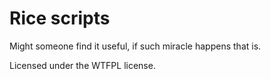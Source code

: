 # Rice scripts
Might someone find it useful, if such miracle happens that is.

Licensed under the WTFPL license.
